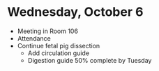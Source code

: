 # Wednesday, October 6

* Meeting in Room 106
* Attendance
* Continue fetal pig dissection
    - Add circulation guide
    - Digestion guide 50% complete by Tuesday

